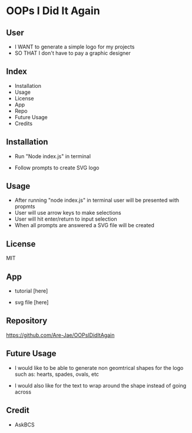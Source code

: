# OOPs I Did It Again





## User

- I WANT to generate a simple logo for my projects
- SO THAT I don't have to pay a graphic designer




## Index 

- Installation 
- Usage 
- License
- App
- Repo
- Future Usage
- Credits 

## Installation 

- Run "Node index.js" in terminal 

- Follow prompts to create SVG logo 


## Usage 

- After running "node index.js" in terminal user will be presented with propmts
- User will use arrow keys to make selections
- User will hit enter/return to input selection 
- When all prompts are answered a SVG file will be created  

## License 

MIT

## App 
- tutorial [here]

- svg file [here]

 
## Repository

https://github.com/Are-Jae/OOPsIDidItAgain 

## Future Usage

- I would like to be able to generate non geomtrical shapes for the logo such as: hearts, spades, ovals, etc 

- I would also like for the text to wrap around the shape instead of going across 

## Credit 

- AskBCS




